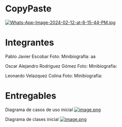 # CopyPaste
[![Whats-App-Image-2024-02-12-at-8-15-44-PM.jpg](https://i.postimg.cc/59L0D3Wm/Whats-App-Image-2024-02-12-at-8-15-44-PM.jpg)](https://postimg.cc/MXZqQ1Tc)

# Integrantes
Pablo Javier Escobar
Foto: 
Minibiografía: aa


Oscar Alejandro Rodriguez Gómez
Foto:
Minibiografía:


Leonardo Velazquez Colina
Foto:
Minibiografía: 

# Entregables
Diagrama de casos de uso inicial
[![image.png](https://i.postimg.cc/7Yzgs7Kv/image.png)](https://postimg.cc/qzkhgtfQ)


Diagrama de clases inicial
[![image.png](https://i.postimg.cc/DzxsJcwG/image.png)](https://postimg.cc/McjXgVRZ)
